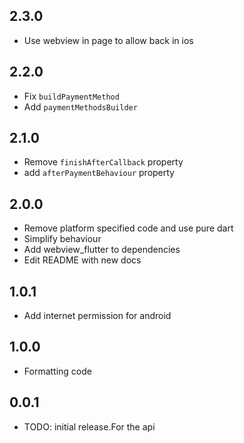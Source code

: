## 2.3.0

- Use webview in page to allow back in ios

## 2.2.0

- Fix `buildPaymentMethod`
- Add `paymentMethodsBuilder`


## 2.1.0

- Remove `finishAfterCallback` property
- add `afterPaymentBehaviour` property

## 2.0.0

- Remove platform specified code and use pure dart
- Simplify behaviour
- Add webview_flutter to dependencies
- Edit README with new docs

## 1.0.1

- Add internet permission for android

## 1.0.0

- Formatting code

## 0.0.1

- TODO: initial release.For the api
